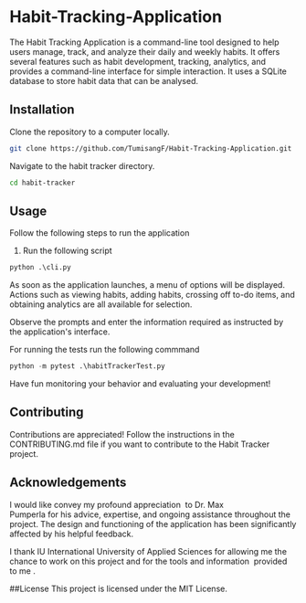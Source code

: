 # Habit-Tracking-Application

The Habit Tracking Application is a command-line tool designed to help users manage, track, and analyze their daily and weekly habits. It offers several features such as habit development, tracking, analytics, and provides a command-line interface for simple interaction. It uses a SQLite database to store habit data that can be analysed.


## Installation

Clone the repository to a computer locally.

```bash
git clone https://github.com/TumisangF/Habit-Tracking-Application.git
```
Navigate to the habit tracker directory.
```bash
cd habit-tracker
```

## Usage
Follow the following steps to run the application

1. Run the following script
```python
python .\cli.py
```
As soon as the application launches, a menu of options will be displayed. Actions such as viewing habits, adding habits, crossing off to-do items, and obtaining analytics are all available for selection.

Observe the prompts and enter the information required as instructed by the application's interface.

For running the tests run the following commmand
```python
python -m pytest .\habitTrackerTest.py
```

Have fun monitoring your behavior and evaluating your development!


## Contributing

Contributions are appreciated! Follow the instructions in the CONTRIBUTING.md file if you want to contribute to the Habit Tracker project.

## Acknowledgements

I would like convey my profound appreciation  to Dr. Max Pumperla for his advice, expertise, and ongoing assistance throughout the project. The design and functioning of the application has been significantly affected by his helpful feedback.


I thank IU International University of Applied Sciences for allowing me the chance to work on this project and for the tools and information  provided to me .

##License
This project is licensed under the MIT License.

